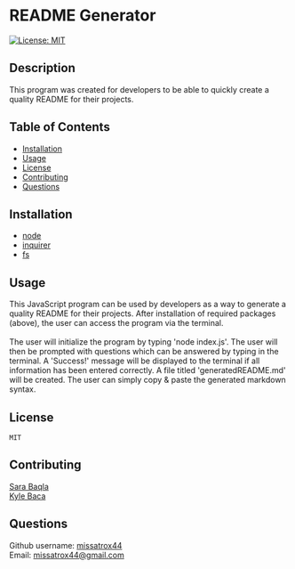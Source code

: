 # README Generator
[![License: MIT](https://img.shields.io/badge/License-MIT-yellow.svg)](https://opensource.org/licenses/MIT)

## Description
This program was created for developers to be able to quickly create a quality README for their projects.

  ## Table of Contents
  - [Installation](#Installation)
  - [Usage](#Usage)
  - [License](#License)
  - [Contributing](#Contributing)
  - [Questions](#Questions)

## Installation
- [node](https://nodejs.org/en/)
- [inquirer](https://www.npmjs.com/package/inquirer)
- [fs](https://www.npmjs.com/package/fs)

## Usage
This JavaScript program can be used by developers as a way to generate a quality README for their projects. After installation of required packages (above), the user can access the program via the terminal. 
<br><br>
The user will initialize the program by typing 'node index.js'. The user will then be prompted with questions which can be answered by typing in the terminal. A 'Success!' message will be displayed to the terminal if all information has been entered correctly. A file titled 'generatedREADME.md' will be created. The user can simply copy & paste the generated markdown syntax.

## License
    MIT

## Contributing
[Sara Baqla](https://github.com/missatrox44) <br>
[Kyle Baca](https://github.com/kyle-david1)

## Questions
Github username: [missatrox44](https://github.com/missatrox44) <br>
Email: missatrox44@gmail.com